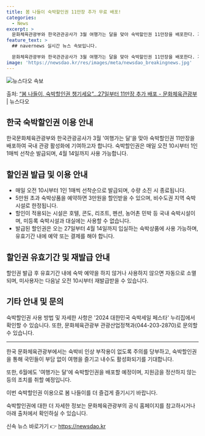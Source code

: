 ```yaml
---
title: 봄 나들이 숙박할인권 11만장 추가 무료 배포!
categories:
  - News
excerpt: >
  문화체육관광부와 한국관관공사가 3월 여행가는 달을 맞아 숙박할인권 11만장을 배포한다. 지난 설 연휴에 숙박…
feature_text: >
  ## navernews 실시간 뉴스 속보입니다.

  문화체육관광부와 한국관관공사가 3월 여행가는 달을 맞아 숙박할인권 11만장을 배포한다. 지난 설 연휴에 숙박…
image: 'https://newsdao.kr/res/images/meta/newsdao_breakingnews.jpg'
---
```


![뉴스다오 속보](https://newsdao.kr/res/images/meta/newsdao_breakingnews.jpg)

<p>출처: <a href="https://newsdao.kr/3194" rel="dofollow">“봄 나들이, 숙박할인권 챙기세요”…27일부터 11만장 추가 배포 - 문화체육관광부</a> | 뉴스다오</p>

<h2 data-ke-size="size26">한국 숙박할인권 이용 안내</h2>
<p data-ke-size="size16">한국문화체육관광부와 한국관광공사가 3월 '여행가는 달'을 맞아 숙박할인권 11만장을 배포하여 국내 관광 활성화에 기여하고자 합니다. 숙박할인권은 매일 오전 10시부터 1인 1매씩 선착순 발급되며, 4월 14일까지 사용 가능합니다.</p>

<h2 data-ke-size="size24">할인권 발급 및 이용 안내</h2>
<ul>
  <li>매일 오전 10시부터 1인 1매씩 선착순으로 발급되며, 수량 소진 시 종료됩니다.</li>
  <li>5만원 초과 숙박상품을 예약하면 3만원을 할인받을 수 있으며, 비수도권 지역 숙박시설로 한정됩니다.</li>
  <li>할인이 적용되는 시설은 호텔, 콘도, 리조트, 펜션, 농어촌 민박 등 국내 숙박시설이며, 미등록 숙박시설과 대실에는 사용할 수 없습니다.</li>
  <li>발급된 할인권은 오는 27일부터 4월 14일까지 입실하는 숙박상품에 사용 가능하며, 유효기간 내에 예약 또는 결제를 해야 합니다.</li>
</ul>

<h2 data-ke-size="size24">할인권 유효기간 및 재발급 안내</h2>
<p data-ke-size="size16">할인권 발급 후 유효기간 내에 숙박 예약을 하지 않거나 사용하지 않으면 자동으로 소멸되며, 미사용자는 다음날 오전 10시부터 재발급받을 수 있습니다.</p>

<h2 data-ke-size="size24">기타 안내 및 문의</h2>
<p data-ke-size="size16">숙박할인권 사용 방법 및 자세한 사항은 '2024 대한민국 숙박세일 페스타' 누리집에서 확인할 수 있습니다. 또한, 문화체육관광부 관광산업정책과(044-203-2870)로 문의할 수 있습니다.</p>
<hr>

<p data-ke-size="size16">한국 문화체육관광부에서는 숙박비 인상 부작용이 없도록 주의를 당부하고, 숙박할인권을 통해 국민들이 부담 없이 여행을 즐기고 내수도 활성화되기를 기대합니다.</p>
<p data-ke-size="size16">또한, 6월에도 '여행가는 달'에 숙박할인권을 배포할 예정이며, 지원금을 정산하지 않는 등의 조치를 취할 예정입니다.</p>
<p data-ke-size="size16">이번 숙박할인권 이용으로 봄 나들이를 더 즐겁게 즐기시기 바랍니다.</p>
<p data-ke-size="size16">숙박할인권에 대한 더 자세한 정보는 문화체육관광부의 공식 홈페이지를 참고하시거나 아래 출처에서 확인하실 수 있습니다. </p>

신속 뉴스 바로가기 👉 <a href="https://newsdao.kr" rel="dofollow">https://newsdao.kr</a>



